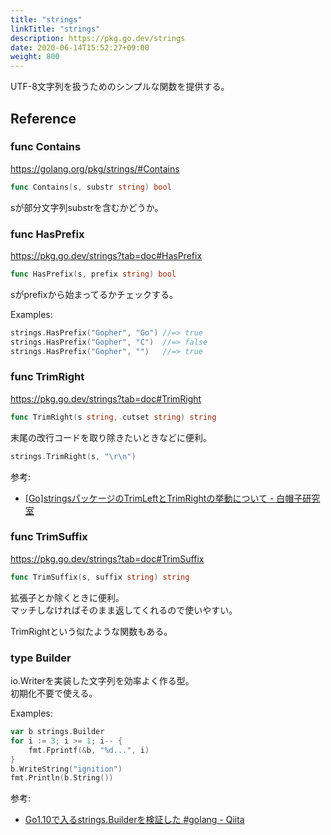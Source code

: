 ```yaml
---
title: "strings"
linkTitle: "strings"
description: https://pkg.go.dev/strings
date: 2020-06-14T15:52:27+09:00
weight: 800
---
```


UTF-8文字列を扱うためのシンプルな関数を提供する。

## Reference
### func Contains

https://golang.org/pkg/strings/#Contains

```go
func Contains(s, substr string) bool
```

sが部分文字列substrを含むかどうか。

### func HasPrefix

https://pkg.go.dev/strings?tab=doc#HasPrefix

```go
func HasPrefix(s, prefix string) bool
```

sがprefixから始まってるかチェックする。

Examples:

```go
strings.HasPrefix("Gopher", "Go") //=> true
strings.HasPrefix("Gopher", "C")  //=> false
strings.HasPrefix("Gopher", "")   //=> true
```

### func TrimRight

https://pkg.go.dev/strings?tab=doc#TrimRight

```go
func TrimRight(s string, cutset string) string
```

末尾の改行コードを取り除きたいときなどに便利。

```go
strings.TrimRight(s, "\r\n")
```

参考:

- [\[Go\]stringsパッケージのTrimLeftとTrimRightの挙動について - 白帽子研究室](https://sites.google.com/site/sbwhitecap/blog/2014/06/14a)

### func TrimSuffix

https://pkg.go.dev/strings?tab=doc#TrimSuffix

```go
func TrimSuffix(s, suffix string) string
```

拡張子とか除くときに便利。  
マッチしなければそのまま返してくれるので使いやすい。

TrimRightという似たような関数もある。

### type Builder

io.Writerを実装した文字列を効率よく作る型。  
初期化不要で使える。

Examples:

```go
var b strings.Builder
for i := 3; i >= 1; i-- {
    fmt.Fprintf(&b, "%d...", i)
}
b.WriteString("ignition")
fmt.Println(b.String())
```

参考:

- [Go1.10で入るstrings.Builderを検証した #golang - Qiita](https://qiita.com/tenntenn/items/94923a0c527d499db5b9)

